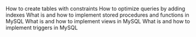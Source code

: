 How to create tables with constraints
How to optimize queries by adding indexes
What is and how to implement stored procedures and functions in MySQL
What is and how to implement views in MySQL
What is and how to implement triggers in MySQL